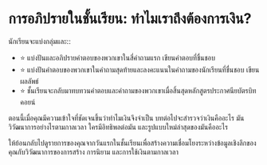 # การอภิปรายในชั้นเรียน: ทำไมเราถึงต้องการเงิน?

นักเรียนจะแบ่งกลุ่มและ::

* ⭐ แบ่งปันและอภิปรายคำตอบของพวกเขาในสี่คำถามแรก เขียนคำตอบที่ชื่นชอบ
* ⭐ แบ่งปันคำตอบของพวกเขาในคำถามสุดท้ายและลงคะแนนในคำถามของนักเรียนที่ชื่นชอบ เขียนผลลัพธ์
* ⭐ ชั้นเรียนจะกลับมาทบทวนคำตอบและคำถามของพวกเขาเมื่อสิ้นสุดหลักสูตรประกาศนียบัตรบิทคอยน์

ตอนนี้เมื่อคุณมีความเข้าใจที่ชัดเจนขึ้นว่าทำไมเงินจึงจำเป็น บทต่อไปจะสำรวจว่าเงินคืออะไร มันวิวัฒนาการอย่างไรตามกาลเวลา ใครมีอิทธิพลต่อมัน และรูปแบบใหม่ล่าสุดของมันคืออะไร

ให้ย้อนกลับไปดูรายการของคุณจากวันแรกในชั้นเรียนเพื่อสร้างความเชื่อมโยงระหว่างข้อมูลเชิงลึกของคุณกับวิวัฒนาการของการสร้าง การนิยาม และการใช้เงินตามกาลเวลา
